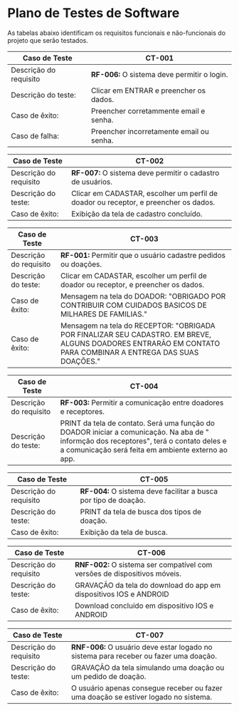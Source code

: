 # Plano de Testes de Software
As tabelas abaixo identificam os requisitos funcionais e não-funcionais do projeto que serão testados.

|Caso de Teste|CT-001|
|-|-|
|Descrição do requisito |**RF-006:**  O sistema deve permitir o login.
|Descrição do teste:| Clicar em ENTRAR e preencher os dados.
|Caso de êxito: | Preencher corretammente email e senha.|
|Caso de falha: | Preencher incorretamente email ou senha.|

|Caso de Teste|CT-002|
|-|-|
|Descrição do requisito |**RF-007:**  O sistema deve permitir o cadastro de usuários.
|Descrição do teste:| Clicar em CADASTAR, escolher um perfil de doador ou receptor, e preencher os dados. 
|Caso de êxito: | Exibição da tela de cadastro concluído. |


|Caso de Teste|CT-003|
|-|-|
|Descrição do requisito |**RF-001:**  Permitir que o usuário cadastre pedidos ou doações.
|Descrição do teste:| Clicar em CADASTAR, escolher um perfil de doador ou receptor, e preencher os dados. 
|Caso de êxito: | Mensagem na tela do DOADOR: "OBRIGADO POR CONTRIBUIR COM CUIDADOS BASICOS DE MILHARES DE FAMILIAS."|
|Caso de êxito: | Mensagem na tela do RECEPTOR: "OBRIGADA POR FINALIZAR SEU CADASTRO. EM BREVE, ALGUNS DOADORES ENTRARÃO EM CONTATO PARA COMBINAR A ENTREGA DAS SUAS DOAÇÕES."|

|Caso de Teste|CT-004|
|-|-|
|Descrição do requisito |**RF-003:**  Permitir a comunicação entre doadores e receptores.
|Descrição do teste:| PRINT da tela de contato. Será uma função do DOADOR iniciar a comunicação. Na aba de " informção dos receptores", terá o contato deles e a comunicação será feita em ambiente externo ao app. |

|Caso de Teste|CT-005|
|-|-|
|Descrição do requisito |**RF-004:**  O sistema deve facilitar a busca por tipo de doação. |
|Descrição do teste:| PRINT da tela de busca dos tipos de doação. |
|Caso de êxito: | Exibição da tela de busca.|

|Caso de Teste|CT-006|
|-|-|
|Descrição do requisito |**RNF-002:**  O sistema ser compatível com versões de dispositivos móveis. |
|Descrição do teste:| GRAVAÇÃO da tela do download do app em dispositivos IOS e ANDROID |
|Caso de êxito: | Download concluído em dispositivo IOS e ANDROID|

|Caso de Teste|CT-007|
|-|-|
|Descrição do requisito |**RNF-006:**  O usuário deve estar logado no sistema para receber ou fazer uma doação. |
|Descrição do teste:| GRAVAÇÃO da tela simulando uma doação ou um pedido de doação. |
|Caso de êxito: | O usuário apenas consegue receber ou fazer uma doação se estiver logado no sistema.|









	


